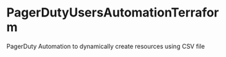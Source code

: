 # PagerDutyUsersAutomationTerraform
PagerDuty Automation to dynamically create resources using CSV file
